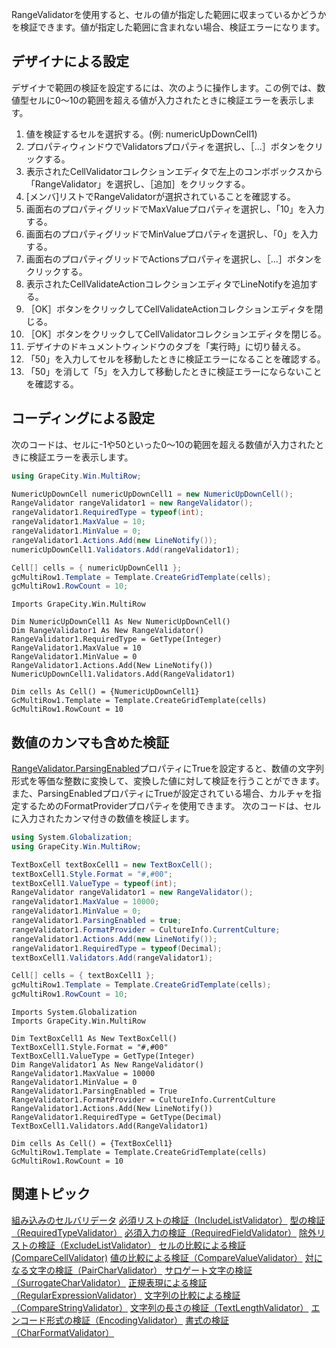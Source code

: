 RangeValidatorを使用すると、セルの値が指定した範囲に収まっているかどうかを検証できます。値が指定した範囲に含まれない場合、検証エラーになります。

## デザイナによる設定

デザイナで範囲の検証を設定するには、次のように操作します。この例では、数値型セルに0～10の範囲を超える値が入力されたときに検証エラーを表示します。
1. 値を検証するセルを選択する。(例: numericUpDownCell1)
2. プロパティウィンドウでValidatorsプロパティを選択し、［...］ボタンをクリックする。
3. 表示されたCellValidatorコレクションエディタで左上のコンボボックスから「RangeValidator」を選択し、［追加］をクリックする。
4. [メンバ]リストでRangeValidatorが選択されていることを確認する。
5. 画面右のプロパティグリッドでMaxValueプロパティを選択し、「10」を入力する。
6. 画面右のプロパティグリッドでMinValueプロパティを選択し、「0」を入力する。
7. 画面右のプロパティグリッドでActionsプロパティを選択し、［...］ボタンをクリックする。
8. 表示されたCellValidateActionコレクションエディタでLineNotifyを追加する。
9. ［OK］ボタンをクリックしてCellValidateActionコレクションエディタを閉じる。
10. ［OK］ボタンをクリックしてCellValidatorコレクションエディタを閉じる。
11. デザイナのドキュメントウィンドウのタブを「実行時」に切り替える。
12. 「50」を入力してセルを移動したときに検証エラーになることを確認する。
13. 「50」を消して「5」を入力して移動したときに検証エラーにならないことを確認する。

## コーディングによる設定

次のコードは、セルに-1や50といった0～10の範囲を超える数値が入力されたときに検証エラーを表示します。
```csharp
using GrapeCity.Win.MultiRow;

NumericUpDownCell numericUpDownCell1 = new NumericUpDownCell();
RangeValidator rangeValidator1 = new RangeValidator();
rangeValidator1.RequiredType = typeof(int);
rangeValidator1.MaxValue = 10;
rangeValidator1.MinValue = 0;
rangeValidator1.Actions.Add(new LineNotify());
numericUpDownCell1.Validators.Add(rangeValidator1);

Cell[] cells = { numericUpDownCell1 };
gcMultiRow1.Template = Template.CreateGridTemplate(cells);
gcMultiRow1.RowCount = 10;
```

```vbnet
Imports GrapeCity.Win.MultiRow

Dim NumericUpDownCell1 As New NumericUpDownCell()
Dim RangeValidator1 As New RangeValidator()
RangeValidator1.RequiredType = GetType(Integer)
RangeValidator1.MaxValue = 10
RangeValidator1.MinValue = 0
RangeValidator1.Actions.Add(New LineNotify())
NumericUpDownCell1.Validators.Add(RangeValidator1)

Dim cells As Cell() = {NumericUpDownCell1}
GcMultiRow1.Template = Template.CreateGridTemplate(cells)
GcMultiRow1.RowCount = 10
```

## 数値のカンマも含めた検証

[RangeValidator.ParsingEnabled](gcdocsite__documentlink?toc-item-id=d48af4f4-ce50-4115-b68a-694b3bf2c294)プロパティにTrueを設定すると、数値の文字列形式を等価な整数に変換して、変換した値に対して検証を行うことができます。また、ParsingEnabledプロパティにTrueが設定されている場合、カルチャを指定するためのFormatProviderプロパティを使用できます。
次のコードは、セルに入力されたカンマ付きの数値を検証します。
```csharp
using System.Globalization;
using GrapeCity.Win.MultiRow;

TextBoxCell textBoxCell1 = new TextBoxCell();
textBoxCell1.Style.Format = "#,#00";
textBoxCell1.ValueType = typeof(int);
RangeValidator rangeValidator1 = new RangeValidator();
rangeValidator1.MaxValue = 10000;
rangeValidator1.MinValue = 0;
rangeValidator1.ParsingEnabled = true;
rangeValidator1.FormatProvider = CultureInfo.CurrentCulture;
rangeValidator1.Actions.Add(new LineNotify());
rangeValidator1.RequiredType = typeof(Decimal);
textBoxCell1.Validators.Add(rangeValidator1);

Cell[] cells = { textBoxCell1 };
gcMultiRow1.Template = Template.CreateGridTemplate(cells);
gcMultiRow1.RowCount = 10;
```

```vbnet
Imports System.Globalization
Imports GrapeCity.Win.MultiRow

Dim TextBoxCell1 As New TextBoxCell()
TextBoxCell1.Style.Format = "#,#00"
TextBoxCell1.ValueType = GetType(Integer)
Dim RangeValidator1 As New RangeValidator()
RangeValidator1.MaxValue = 10000
RangeValidator1.MinValue = 0
RangeValidator1.ParsingEnabled = True
RangeValidator1.FormatProvider = CultureInfo.CurrentCulture
RangeValidator1.Actions.Add(New LineNotify())
RangeValidator1.RequiredType = GetType(Decimal)
TextBoxCell1.Validators.Add(RangeValidator1)

Dim cells As Cell() = {TextBoxCell1}
GcMultiRow1.Template = Template.CreateGridTemplate(cells)
GcMultiRow1.RowCount = 10
```

## 関連トピック

[組み込みのセルバリデータ](gcdocsite__documentlink?toc-item-id=6fe09a91-f3b9-4a7d-94f4-6cbb7ad812b4)
[必須リストの検証（IncludeListValidator）](gcdocsite__documentlink?toc-item-id=7f725f3c-12f5-4066-a959-4adbe9c54f17)
[型の検証（RequiredTypeValidator）](gcdocsite__documentlink?toc-item-id=604bcc1b-e817-4a3f-a3b4-811a8f3a72dd)
[必須入力の検証（RequiredFieldValidator）](gcdocsite__documentlink?toc-item-id=7375a31d-584e-405a-ba5c-0b956889af4a)
[除外リストの検証（ExcludeListValidator）](gcdocsite__documentlink?toc-item-id=af47d5a9-b5c2-4661-8820-ec3913164897)
[セルの比較による検証 (CompareCellValidator)](gcdocsite__documentlink?toc-item-id=a175ce0e-9b31-4031-95de-62a02b6aeaf2)
[値の比較による検証（CompareValueValidator）](gcdocsite__documentlink?toc-item-id=da267556-3edb-4463-ba2c-556a5504bbb4)
[対になる文字の検証（PairCharValidator）](gcdocsite__documentlink?toc-item-id=44d12cc8-b7cd-4eaa-bd02-a0d36b9697a2)
[サロゲート文字の検証（SurrogateCharValidator）](gcdocsite__documentlink?toc-item-id=2d9ca60a-70e8-40cc-aded-d87c303663c9)
[正規表現による検証（RegularExpressionValidator）](gcdocsite__documentlink?toc-item-id=2c885eaa-9c02-44fe-befa-6bc0672d3d33)
[文字列の比較による検証（CompareStringValidator）](gcdocsite__documentlink?toc-item-id=20914c6d-509c-40e0-a597-9b727ffd3b26)
[文字列の長さの検証（TextLengthValidator）](gcdocsite__documentlink?toc-item-id=4585221a-8a6d-4e92-a0d8-def591c7745b)
[エンコード形式の検証（EncodingValidator）](gcdocsite__documentlink?toc-item-id=8b80cc82-4814-4dc2-83bb-0504ee4f1a44)
[書式の検証（CharFormatValidator）](gcdocsite__documentlink?toc-item-id=8acc8368-e274-4aaa-9dd3-58656ce93d78)